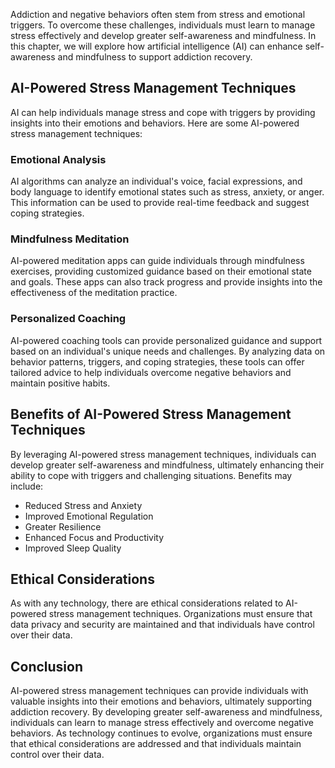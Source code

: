 
Addiction and negative behaviors often stem from stress and emotional triggers. To overcome these challenges, individuals must learn to manage stress effectively and develop greater self-awareness and mindfulness. In this chapter, we will explore how artificial intelligence (AI) can enhance self-awareness and mindfulness to support addiction recovery.

AI-Powered Stress Management Techniques
---------------------------------------

AI can help individuals manage stress and cope with triggers by providing insights into their emotions and behaviors. Here are some AI-powered stress management techniques:

### Emotional Analysis

AI algorithms can analyze an individual's voice, facial expressions, and body language to identify emotional states such as stress, anxiety, or anger. This information can be used to provide real-time feedback and suggest coping strategies.

### Mindfulness Meditation

AI-powered meditation apps can guide individuals through mindfulness exercises, providing customized guidance based on their emotional state and goals. These apps can also track progress and provide insights into the effectiveness of the meditation practice.

### Personalized Coaching

AI-powered coaching tools can provide personalized guidance and support based on an individual's unique needs and challenges. By analyzing data on behavior patterns, triggers, and coping strategies, these tools can offer tailored advice to help individuals overcome negative behaviors and maintain positive habits.

Benefits of AI-Powered Stress Management Techniques
---------------------------------------------------

By leveraging AI-powered stress management techniques, individuals can develop greater self-awareness and mindfulness, ultimately enhancing their ability to cope with triggers and challenging situations. Benefits may include:

* Reduced Stress and Anxiety
* Improved Emotional Regulation
* Greater Resilience
* Enhanced Focus and Productivity
* Improved Sleep Quality

Ethical Considerations
----------------------

As with any technology, there are ethical considerations related to AI-powered stress management techniques. Organizations must ensure that data privacy and security are maintained and that individuals have control over their data.

Conclusion
----------

AI-powered stress management techniques can provide individuals with valuable insights into their emotions and behaviors, ultimately supporting addiction recovery. By developing greater self-awareness and mindfulness, individuals can learn to manage stress effectively and overcome negative behaviors. As technology continues to evolve, organizations must ensure that ethical considerations are addressed and that individuals maintain control over their data.
